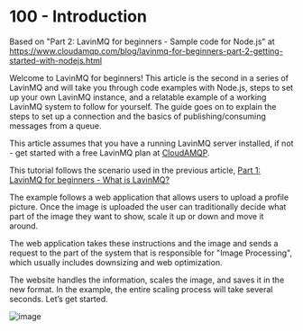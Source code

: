 # 100 - Introduction

Based on "Part 2: LavinMQ for beginners - Sample code for Node.js" at https://www.cloudamqp.com/blog/lavinmq-for-beginners-part-2-getting-started-with-nodejs.html

Welcome to LavinMQ for beginners! This article is the second in a series of LavinMQ and will take you through code examples with Node.js, steps to set up your own LavinMQ instance, and a relatable example of a working LavinMQ system to follow for yourself. The guide goes on to explain the steps to set up a connection and the basics of publishing/consuming messages from a queue.

This article assumes that you have a running LavinMQ server installed, if not - get started with a free LavinMQ plan at [CloudAMQP](https://www.cloudamqp.com/plan.html).

This tutorial follows the scenario used in the previous article, [Part 1: LavinMQ for beginners - What is LavinMQ?](https://www.cloudamqp.com/blog/lavinmq-for-beginners-part-1-what-is-lavinmq.html)

The example follows a web application that allows users to upload a profile picture. Once the image is uploaded the user can traditionally decide what part of the image they want to show, scale it up or down and move it around.

The web application takes these instructions and the image and sends a request to the part of the system that is responsible for "Image Processing", which usually includes downsizing and web optimization.

The website handles the information, scales the image, and saves it in the new format. In the example, the entire scaling process will take several seconds. Let’s get started.

![image](https://github.com/vanHeemstraSystems/amqp/assets/1499433/cbf055ce-9296-42ef-b5e2-7fabb4ac1f75)

